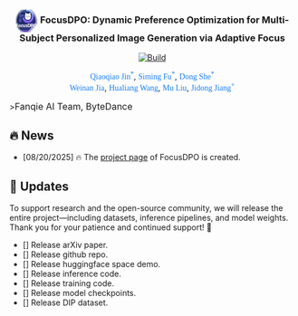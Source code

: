 <h3 align="center">
    <img src="assets/logo.png" alt="Logo" style="vertical-align: middle; width: 40px; height: 40px;">
    FocusDPO: Dynamic Preference Optimization for Multi-Subject Personalized Image Generation via Adaptive Focus
</h3>

<p align="center"> 
<a href="https://bytedance-fanqie-ai.github.io/FocusDPO/"><img alt="Build" src="https://img.shields.io/badge/Project%20Page-FocusDPO-blue"></a> 
<!-- <a href=""><img alt="Build" src="https://img.shields.io/badge/arXiv%20paper-FocusDPO-b31b1b.svg"></a>
<a href=""><img src="https://img.shields.io/static/v1?label=%F0%9F%A4%97%20Hugging%20Face&message=Model&color=green"></a> -->


<p align="center">
  <span style="color:#137cf3; font-family:Gill Sans">Qiaoqiao Jin<sup>*</sup></span>, 
  <span style="color:#137cf3; font-family:Gill Sans">Siming Fu<sup>*</sup></span>, 
  <span style="color:#137cf3; font-family:Gill Sans">Dong She<sup>*</sup></span><br>
  <span style="color:#137cf3; font-family:Gill Sans">Weinan Jia</span>, 
  <span style="color:#137cf3; font-family:Gill Sans">Hualiang Wang</span>, 
  <span style="color:#137cf3; font-family:Gill Sans">Mu Liu</span>, 
  <span style="color:#137cf3; font-family:Gill Sans">Jidong Jiang<sup>+</sup></span>
</p>
><span style="font-size: 16px">Fanqie AI Team, ByteDance</span></p>



## 🔥 News
<!-- - [08/20/2025] 🔥 The arXiv [paper](https://arxiv.org/abs/2504.02160) of FocusDPO is released. -->
- [08/20/2025] 🔥 The [project page](https://bytedance-fanqie-ai.github.io/FocusDPO/) of FocusDPO is created.


## 🚀 Updates
To support research and the open-source community, we will release the entire project—including datasets, inference pipelines, and model weights. Thank you for your patience and continued support! 🌟
- [] Release arXiv paper.
- [] Release github repo.
- [] Release huggingface space demo.
- [] Release inference code.
- [] Release training code.
- [] Release model checkpoints.
- [] Release DIP dataset.
